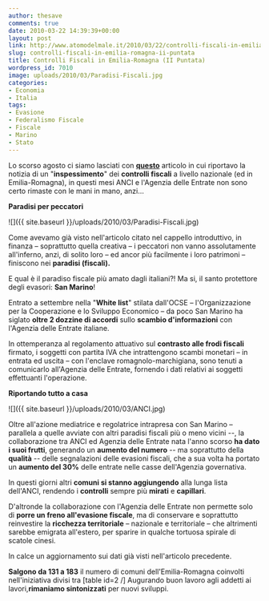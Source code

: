```yaml
---
author: thesave
comments: true
date: 2010-03-22 14:39:39+00:00
layout: post
link: http://www.atomodelmale.it/2010/03/22/controlli-fiscali-in-emilia-romagna-ii-puntata/
slug: controlli-fiscali-in-emilia-romagna-ii-puntata
title: Controlli Fiscali in Emilia-Romagna (II Puntata)
wordpress_id: 7010
image: uploads/2010/03/Paradisi-Fiscali.jpg
categories:
- Economia
- Italia
tags:
- Evasione
- Federalismo Fiscale
- Fiscale
- Marino
- Stato
---
```


Lo scorso agosto ci siamo lasciati con [**questo**](/2009/08/26/controlli-fiscali-sullemilia-romagna/) articolo in cui riportavo la notizia di un "**inspessimento**" dei **controlli fiscali** a livello nazionale (ed in Emilia-Romagna), in questi mesi ANCI e l'Agenzia delle Entrate non sono certo rimaste con le mani in mano, anzi…

**Paradisi per peccatori**

![]({{ site.baseurl }}/uploads/2010/03/Paradisi-Fiscali.jpg)

Come avevamo già visto nell'articolo citato nel cappello introduttivo, in finanza – soprattutto quella creativa – i peccatori non vanno assolutamente all'inferno, anzi, di solito loro – ed ancor più facilmente i loro patrimoni – finiscono nei **paradisi (fiscali).**

E qual è il paradiso fiscale più amato dagli italiani?! Ma si, il santo protettore degli evasori: **San Marino**!

Entrato a settembre nella "**White list**" stilata dall'OCSE – l'Organizzazione per la Cooperazione e lo Sviluppo Economico – da poco San Marino ha siglato **oltre 2 dozzine di accordi** sullo **scambio d'informazioni** con l'Agenzia delle Entrate italiane.

In ottemperanza al regolamento attuativo sul **contrasto alle frodi fiscali** firmato, i soggetti con partita IVA che intrattengono scambi monetari – in entrata ed uscita – con l'enclave romagnolo-marchigiana, sono tenuti a comunicarlo all'Agenzia delle Entrate, fornendo i dati relativi ai soggetti effettuanti l'operazione.

**Riportando tutto a casa**

![]({{ site.baseurl }}/uploads/2010/03/ANCI.jpg)

Oltre all'azione mediatrice e regolatrice intrapresa con San Marino – parallela a quelle avviate con altri paradisi fiscali più o meno vicini --, la collaborazione tra ANCI ed Agenzia delle Entrate nata l'anno scorso **ha dato i suoi frutti**, generando un **aumento del numero** -- ma soprattutto della **qualità** -- delle segnalazioni delle evasioni fiscali, che a sua volta ha portato un **aumento del 30%** delle entrate nelle casse dell'Agenzia governativa.

In questi giorni altri **comuni si stanno aggiungendo** alla lunga lista dell'ANCI, rendendo i **controlli** sempre più **mirati** e **capillari**.

D'altronde la collaborazione con l'Agenzia delle Entrate non permette solo di **porre un freno all'evasione fiscale**, ma di conservare e soprattutto reinvestire la **ricchezza territoriale** – nazionale e territoriale – che altrimenti sarebbe emigrata all'estero, per sparire in qualche tortuosa spirale di scatole cinesi.

In calce un aggiornamento sui dati già visti nell'articolo precedente.

**Salgono da 131 a 183** il numero di comuni dell'Emilia-Romagna coinvolti nell'iniziativa divisi tra
[table id=2 /]
Augurando buon lavoro agli addetti ai lavori,**rimaniamo sintonizzati** per nuovi sviluppi.
